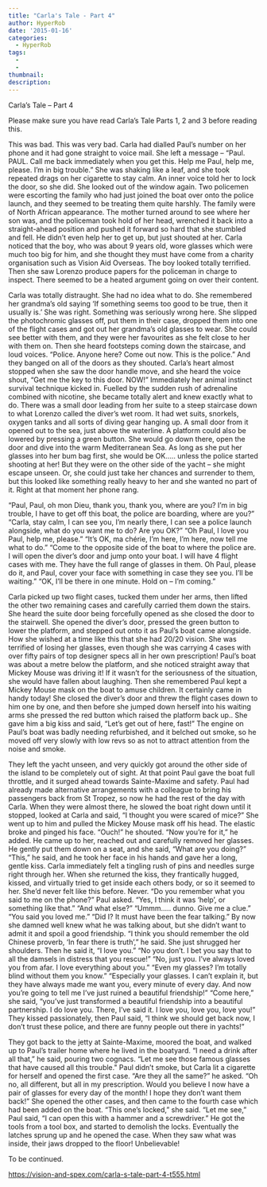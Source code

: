 ```yaml
---
title: "Carla's Tale - Part 4"
author: HyperRob
date: '2015-01-16'
categories:
  - HyperRob
tags:
  - 
  - 
thumbnail: 
description: 
---
```


Carla’s Tale – Part 4

Please make sure you have read Carla’s Tale Parts 1, 2 and 3 before reading this.

This was bad. This was very bad. Carla had dialled Paul’s number on her phone and it had gone straight to voice mail. She left a message – “Paul. PAUL. Call me back immediately when you get this. Help me Paul, help me, please. I’m in big trouble.” She was shaking like a leaf, and she took repeated drags on her cigarette to stay calm. An inner voice told her to lock the door, so she did. She looked out of the window again. Two policemen were escorting the family who had just joined the boat over onto the police launch, and they seemed to be treating them quite harshly. The family were of North African appearance. The mother turned around to see where her son was, and the policeman took hold of her head, wrenched it back into a straight-ahead position and pushed it forward so hard that she stumbled and fell. He didn’t even help her to get up, but just shouted at her. Carla noticed that the boy, who was about 9 years old, wore glasses which were much too big for him, and she thought they must have come from a charity organisation such as Vision Aid Overseas. The boy looked totally terrified. Then she saw Lorenzo produce papers for the policeman in charge to inspect. There seemed to be a heated argument going on over their content.

Carla was totally distraught. She had no idea what to do. She remembered her grandma’s old saying ‘If something seems too good to be true, then it usually is.’ She was right. Something was seriously wrong here. She slipped the photochromic glasses off, put them in their case, dropped them into one of the flight cases and got out her grandma’s old glasses to wear. She could see better with them, and they were her favourites as she felt close to her with them on. Then she heard footsteps coming down the staircase, and loud voices. “Police. Anyone here? Come out now. This is the police.” And they banged on all of the doors as they shouted. Carla’s heart almost stopped when she saw the door handle move, and she heard the voice shout, “Get me the key to this door. NOW!” Immediately her animal instinct survival technique kicked in. Fuelled by the sudden rush of adrenaline combined with nicotine, she became totally alert and knew exactly what to do. There was a small door leading from her suite to a steep staircase down to what Lorenzo called the diver’s wet room. It had wet suits, snorkels, oxygen tanks and all sorts of diving gear hanging up. A small door from it opened out to the sea, just above the waterline. A platform could also be lowered by pressing a green button. She would go down there, open the door and dive into the warm Mediterranean Sea. As long as she put her glasses into her bum bag first, she would be OK….. unless the police started shooting at her! But they were on the other side of the yacht – she might escape unseen. Or, she could just take her chances and surrender to them, but this looked like something really heavy to her and she wanted no part of it. Right at that moment her phone rang.

“Paul, Paul, oh mon Dieu, thank you, thank you, where are you? I’m in big trouble, I have to get off this boat, the police are boarding, where are you?”
“Carla, stay calm, I can see you, I’m nearly there, I can see a police launch alongside, what do you want me to do? Are you OK?”
“Oh Paul, I love you Paul, help me, please.” 
“It’s OK, ma chérie, I’m here, I’m here, now tell me what to do.”
“Come to the opposite side of the boat to where the police are. I will open the diver’s door and jump onto your boat. I will have 4 flight cases with me. They have the full range of glasses in them. Oh Paul, please do it, and Paul, cover your face with something in case they see you. I’ll be waiting.”
“OK, I’ll be there in one minute. Hold on – I’m coming.”

Carla picked up two flight cases, tucked them under her arms, then lifted the other two remaining cases and carefully carried them down the stairs. She heard the suite door being forcefully opened as she closed the door to the stairwell. She opened the diver’s door, pressed the green button to lower the platform, and stepped out onto it as Paul’s boat came alongside. How she wished at a time like this that she had 20/20 vision. She was terrified of losing her glasses, even though she was carrying 4 cases with over fifty pairs of top designer specs all in her own prescription! Paul’s boat was about a metre below the platform, and she noticed straight away that Mickey Mouse was driving it! If it wasn’t for the seriousness of the situation, she would have fallen about laughing. Then she remembered Paul kept a Mickey Mouse mask on the boat to amuse children. It certainly came in handy today! She closed the diver’s door and threw the flight cases down to him one by one, and then before she jumped down herself into his waiting arms she pressed the red button which raised the platform back up.. She gave him a big kiss and said, “Let’s get out of here, fast!” The engine on Paul’s boat was badly needing refurbished, and it belched out smoke, so he moved off very slowly with low revs so as not to attract attention from the noise and smoke.

They left the yacht unseen, and very quickly got around the other side of the island to be completely out of sight. At that point Paul gave the boat full throttle, and it surged ahead towards Sainte-Maxime and safety. Paul had already made alternative arrangements with a colleague to bring his passengers back from St Tropez, so now he had the rest of the day with Carla. When they were almost there, he slowed the boat right down until it stopped, looked at Carla and said, “I thought you were scared of mice?” She went up to him and pulled the Mickey Mouse mask off his head. The elastic broke and pinged his face. “Ouch!” he shouted. “Now you’re for it,” he added. He came up to her, reached out and carefully removed her glasses. He gently put them down on a seat, and she said, “What are you doing?” “This,” he said, and he took her face in his hands and gave her a long, gentle kiss. Carla immediately felt a tingling rush of pins and needles surge right through her. When she returned the kiss, they frantically hugged, kissed, and virtually tried to get inside each others body, or so it seemed to her. She’d never felt like this before. Never.
“Do you remember what you said to me on the phone?” Paul asked.
“Yes, I think it was ‘help’, or something like that.”
“And what else?”
“Ummm….. dunno. Give me a clue.”
“You said you loved me.”
“Did I? It must have been the fear talking.” By now she damned well knew what he was talking about, but she didn’t want to admit it and spoil a good friendship.
“I think you should remember the old Chinese proverb, ‘In fear there is truth’,” he said.
She just shrugged her shoulders. Then he said it, “I love you.”
“No you don’t. I bet you say that to all the damsels in distress that you rescue!”
“No, just you. I’ve always loved you from afar. I love everything about you.”
“Even my glasses? I’m totally blind without them you know.”
“Especially your glasses. I can’t explain it, but they have always made me want you, every minute of every day. And now you’re going to tell me I’ve just ruined a beautiful friendship!”
“Come here,” she said, “you’ve just transformed a beautiful friendship into a beautiful partnership. I do love you. There, I’ve said it. I love you, love you, love you!”
They kissed passionately, then Paul said, “I think we should get back now, I don’t trust these police, and there are funny people out there in yachts!”

They got back to the jetty at Sainte-Maxime, moored the boat, and walked up to Paul’s trailer home where he lived in the boatyard. “I need a drink after all that,” he said, pouring two cognacs. “Let me see those famous glasses that have caused all this trouble." Paul didn’t smoke, but Carla lit a cigarette for herself and opened the first case.
“Are they all the same?” he asked.
“Oh no, all different, but all in my prescription. Would you believe I now have a pair of glasses for every day of the month! I hope they don’t want them back!”
She opened the other cases, and then came to the fourth case which had been added on the boat. “This one’s locked,” she said.
“Let me see,” Paul said, “I can open this with a hammer and a screwdriver.”
He got the tools from a tool box, and started to demolish the locks. Eventually the latches sprung up and he opened the case. When they saw what was inside, their jaws dropped to the floor! Unbelievable!

To be continued.

https://vision-and-spex.com/carla-s-tale-part-4-t555.html
